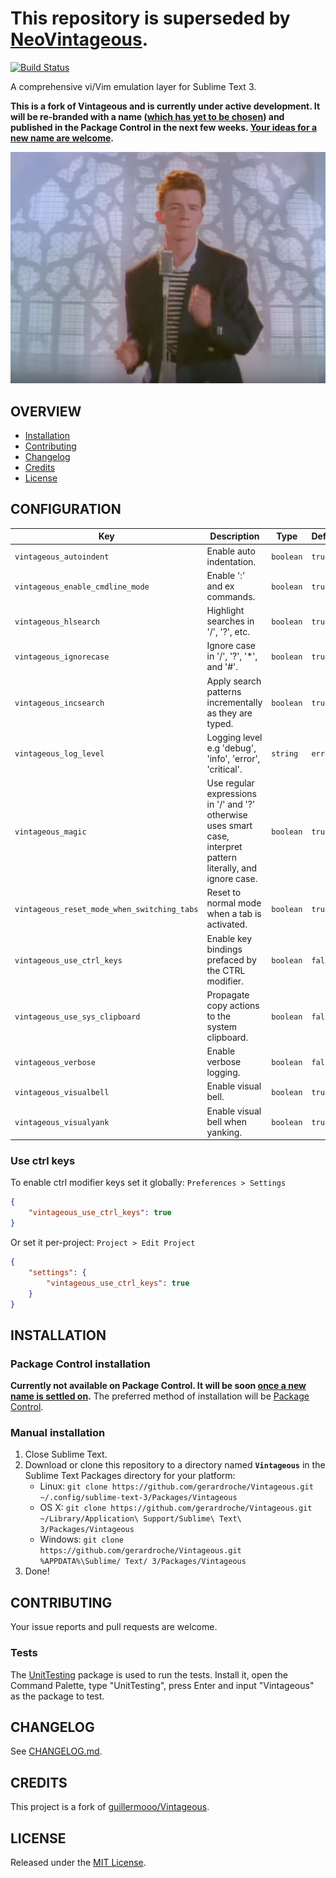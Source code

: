 # This repository is superseded by [NeoVintageous](https://github.com/NeoVintageous/NeoVintageous).

[![Build Status](https://travis-ci.org/gerardroche/Vintageous.svg?branch=master)](https://travis-ci.org/gerardroche/Vintageous)

A comprehensive vi/Vim emulation layer for Sublime Text 3.

**This is a fork of Vintageous and is currently under active development. It will be re-branded with a name ([which has yet to be chosen](https://github.com/gerardroche/Vintageous/issues/1)) and published in the Package Control in the next few weeks. [Your ideas for a new name are welcome](https://github.com/gerardroche/Vintageous/issues/1).**

[![Rick Astley - Never Gonna Give You Up](rickroll.png)](https://www.youtube.com/watch?v=dQw4w9WgXcQ)

## OVERVIEW

* [Installation](#installation)
* [Contributing](#contributing)
* [Changelog](#changelog)
* [Credits](#credits)
* [License](#license)

## CONFIGURATION

Key | Description | Type | Default
----|-------------|------|--------
`vintageous_autoindent` | Enable auto indentation. | `boolean` | `true`
`vintageous_enable_cmdline_mode` | Enable ':' and ex commands. | `boolean` | `true`
`vintageous_hlsearch` | Highlight searches in '/', '?', etc. | `boolean` | `true`
`vintageous_ignorecase` | Ignore case in '/', '?', '*', and '#'. | `boolean` | `true`
`vintageous_incsearch` | Apply search patterns incrementally as they are typed. | `boolean` | `true`
`vintageous_log_level` | Logging level e.g 'debug', 'info', 'error', 'critical'. | `string` | `error`
`vintageous_magic` | Use regular expressions in '/' and '?' otherwise uses smart case, interpret pattern literally, and ignore case. | `boolean` | `true`
`vintageous_reset_mode_when_switching_tabs` | Reset to normal mode when a tab is activated. | `boolean` | `true`
`vintageous_use_ctrl_keys` | Enable key bindings prefaced by the CTRL modifier. | `boolean` | `false`
`vintageous_use_sys_clipboard` | Propagate copy actions to the system clipboard. | `boolean` | `false`
`vintageous_verbose` | Enable verbose logging. | `boolean` | `false`
`vintageous_visualbell` | Enable visual bell. | `boolean` | `true`
`vintageous_visualyank` | Enable visual bell when yanking. | `boolean` | `true`

### Use ctrl keys

To enable ctrl modifier keys set it globally: `Preferences > Settings`

```json
{
    "vintageous_use_ctrl_keys": true
}
```

Or set it per-project: `Project > Edit Project`

```json
{
    "settings": {
        "vintageous_use_ctrl_keys": true
    }
}
```

## INSTALLATION

### Package Control installation

**Currently not available on Package Control. It will be soon [once a new name is settled on](https://github.com/gerardroche/Vintageous/issues/1).** The preferred method of installation will be [Package Control](https://packagecontrol.io/browse/authors/gerardroche).

### Manual installation

1. Close Sublime Text.
2. Download or clone this repository to a directory named **`Vintageous`** in the Sublime Text Packages directory for your platform:
    * Linux: `git clone https://github.com/gerardroche/Vintageous.git ~/.config/sublime-text-3/Packages/Vintageous`
    * OS X: `git clone https://github.com/gerardroche/Vintageous.git ~/Library/Application\ Support/Sublime\ Text\ 3/Packages/Vintageous`
    * Windows: `git clone https://github.com/gerardroche/Vintageous.git %APPDATA%\Sublime/ Text/ 3/Packages/Vintageous`
3. Done!

## CONTRIBUTING

Your issue reports and pull requests are welcome.

### Tests

The [UnitTesting](https://github.com/randy3k/UnitTesting) package is used to run the tests. Install it, open the Command Palette, type "UnitTesting", press Enter and input "Vintageous" as the package to test.

## CHANGELOG

See [CHANGELOG.md](CHANGELOG.md).

## CREDITS

This project is a fork of [guillermooo/Vintageous](https://github.com/guillermooo/Vintageous).

## LICENSE

Released under the [MIT License](LICENSE).
